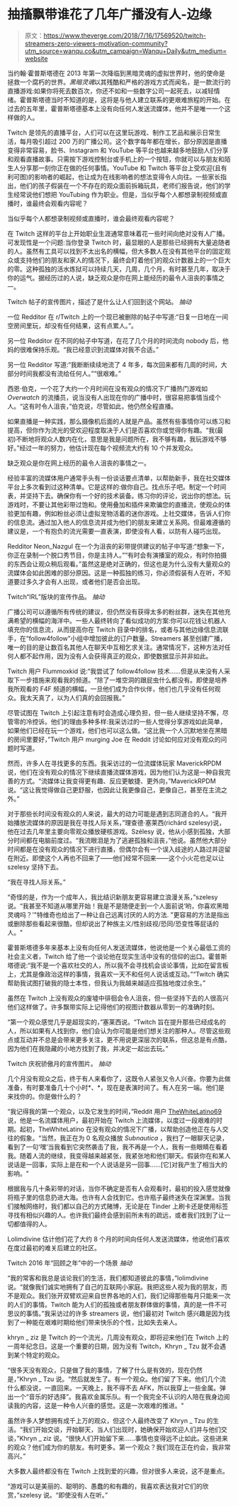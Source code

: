 # 抽搐飘带谁花了几年广播没有人-边缘

> 原文：<https://www.theverge.com/2018/7/16/17569520/twitch-streamers-zero-viewers-motivation-community?utm_source=wanqu.co&utm_campaign=Wanqu+Daily&utm_medium=website>

当约翰·霍普斯塔德在 2013 年第一次降临到黑暗灵魂的虚拟世界时，他的使命是拯救一个腐朽的世界。*黑暗灵魂*以其残酷和严格的游戏方式而闻名，是一款流行的直播游戏:如果你将死去数百次，你还不如和一些数字公司一起死去，以减轻情绪。霍普斯塔德当时不知道的是，这将是与他人建立联系的更艰难旅程的开始。在过去的五年里，霍普斯塔德基本上没有向任何人发送流媒体，他并不是唯一一个这样做的人。

Twitch 是领先的直播平台，人们可以在这里玩游戏、制作工艺品和展示日常生活，每月吸引超过 200 万的广播公司。这个数字每年都在增长，部分原因是直播变得非常容易，脸书、Instagram 和 YouTube 等平台也越来越多地鼓励人们分享和观看直播故事。只需按下游戏控制台或手机上的一个按钮，你就可以与朋友和陌生人分享那一刻你正在做的任何事情。YouTube 和 Twitch 等平台上受欢迎(且有利可图)的影响者的崛起，也让成为在线影响者的想法变得令人向往。一些家长指出，他们的孩子假装在一个不存在的观众面前拆箱玩具，老师们报告说，他们的学生经常说他们想把 YouTubing 作为职业。但是，当似乎每个人都想录制视频或直播时，谁最终会观看内容呢？

当似乎每个人都想录制视频或直播时，谁会最终观看内容呢？

在 Twitch 这样的平台上开始职业生涯通常意味着花一些时间向绝对没有人广播。可发现性是一个问题:当你登录 Twitch 时，最显眼的人是那些已经拥有大量追随者的人。虽然有工具可以找到不太出名的横幅，但大多数人在没有其他平台的固定观众或支持他们的朋友和家人的情况下，最终会盯着他们的观众计数器上的一个巨大的零。这种孤独的活水炼狱可以持续几天，几周，几个月，有时甚至几年，取决于你的运气。据经历过的人说，缺乏观众是你在网上能经历的最令人沮丧的事情之一。



Twitch 帖子的宣传图片，描述了是什么让人们回到这个网站。 <cite class="duet--article--dangerously-set-cms-markup inline not-italic [&amp;>a:hover]:text-black [&amp;>a]:shadow-underline-gray-63 [&amp;>a:hover]:shadow-underline-black text-gray-63">抽动</cite>



一位 Redditor 在 r/Twitch 上的一个现已被删除的帖子中写道:“日复一日地在一间空房间里玩，却没有任何结果，这有点累人。”。

另一位 Redditor 在不同的帖子中写道，在花了几个月的时间流向 nobody 后，他妈的很难保持乐观。“我已经意识到流媒体对我不合适。”

另一位 Redditor 写道:“我断断续续地流了 4 年多，每次回来都有几周的时间，大部分时间我都没有流给任何人。”“很艰难。”

西恩·伯克，一个花了大约一个月时间在没有观众的情况下广播热门游戏如 *Overwatch* 的流播员，说当没有人出现在你的广播中时，很容易把事情当成个人。“这有时令人沮丧，”伯克说，尽管如此，他仍然全程直播。

如果直播是一种实践，那么摄像机后面的人就是产品。虽然有些事情你可以练习和提高，但你作为流光的受欢迎程度取决于人们是否喜欢你或觉得你有趣。“我(最初)不断地将观众人数内在化，意思是我是问题所在，我不够有趣，我玩游戏不够好。”经过一年的努力，他估计现在每个视频流大约有 10 个并发观众。

缺乏观众是你在网上经历的最令人沮丧的事情之一。

经验丰富的流媒体用户通常手头有一份谈话要点清单，以帮助新手，我在社交媒体平台上多次看到过这种清单。它是这样的:做你自己。找点乐子吧。制定一个时间表，并坚持下去。确保你有一个好的技术装备。练习你的评论，说出你的想法。玩游戏时，不要让其他彩带过饱和。使用叠加和插件来欺骗您的直播流，使观众的体验更加有趣，例如粉丝必须让虚拟宠物活着的迷你游戏。上社交媒体，告诉人们你的信息流。通过加入他人的信息流并成为他们的朋友来建立关系网。但最难遵循的建议是，一个有抱负的流光需要一直表演，即使没有人看，以防有人碰巧出现。

Redditor Neon_Nazgul 在一个为沮丧的彩带提供建议的帖子中写道:“想象一下，你正在录制一个脱口秀节目，你是主持人。”“有时会有演播室的观众，有时你拍摄的东西会让观众稍后观看。”虽然这是绝对正确的，但这也是为什么没有大量观众的流媒体会如此困难的部分原因。这是一种孤独的练习，你必须假装有人在听，不知道要过多久才会有人出现，或者他们是否会出现。



Twitch“IRL”版块的宣传作品。 <cite class="duet--article--dangerously-set-cms-markup inline not-italic [&amp;>a:hover]:text-black [&amp;>a]:shadow-underline-gray-63 [&amp;>a:hover]:shadow-underline-black text-gray-63">抽动</cite>



广播公司可以遵循所有传统的建议，但仍然没有获得太多的粉丝群，迷失在其他充满希望的横幅的海洋中。一些人最终转向了看似成功的方案:你可以花钱让机器人填充你的信息流，从而提高你在 Twitch 目录中的排名，或者与其他边缘信息流联手，在“follow4follow”小组中增加彼此的订户数量。Streamers 甚至创建广播，唯一的目的是让数百名其他人在聊天中互相乞求关注。通常情况下，这种方法对任何人都不起作用，因为没有人会获得真正的观众，即使数据显示并非如此。

Twitch 用户 Flummoxkid 说:“我尝试了 follow4follow 技术……但是从来没有人采取下一步措施来观看我的频道。“除了一堆空洞的跟屁虫什么都没有。即使是培养我所观看的 F4F 频道的横幅，一旦他们成为合作伙伴，他们也几乎没有任何观众。我太天真了，以为人们真的会回报我。”

尽管试图在 Twitch 上引起注意有时会造成心理负担，但一些人继续坚持不懈，尽管零的冷控诉。他们的理由多种多样:我采访过的一些人觉得分享游戏如此简单，如果他们已经在玩一个游戏，他们也可以这么做。“这比我一个人沉默地坐在黑暗的房间里要好，”Twitch 用户 murging Joe 在 Reddit 讨论如何应对没有观众的问题时写道。

然而，许多人在寻找更多的东西。我采访过的一位流媒体玩家 MaverickRPDM 说，他们在没有观众的情况下继续直播流媒体游戏，因为他们认为这是一种自我完善的方式。“流媒体让我变得更有趣、反应更敏捷、更外向，”MaverickRPDM 说。“这让我觉得做自己更舒服，也因此让我更像自己，更像自己，甚至在主流之外。”

对于那些长时间没有观众的人来说，最大的动力可能是遇到志同道合的人。“我开始播放流媒体的原因是我在寻找人际关系，”理查德·塞莱西(richárd szelesy)说，他在过去几年里主要向零观众播放硬核游戏。Szélesy 说，他从小感到孤独，大部分时间都在电脑前度过。“我流眼泪是为了逃避孤独和沮丧，”他说。虽然他大部分时间都是在没有观众的情况下进行直播，但偶尔会有一个误入歧途的人路过并逗留在附近。即使这个人再也不回来了——他们经常不回来——这个小火花也足以让 szelesy 坚持下去。

“我在寻找人际关系。”

“奇怪的是，作为一个成年人，我比结识新朋友更容易建立浪漫关系，”szelesy 说。“我甚至不知道从哪里开始！我是不是随便走到一个人面前说‘哟，你喜欢黑暗灵魂吗？’"特维奇也给出了一种让自己远离讨厌的人的方法. "更容易的方法是指出或删除那些看起来很酷，但却说出了种族主义/性别歧视/恐同/恐变性等屁话的人。"

霍普斯塔德多年来基本上没有向任何人发送流媒体，他说他是一个关心最低工资的社会主义者，Twitch 给了他一个谈论他在现实生活中没有的信仰的出口。霍普斯塔德说:“我不是一个喜欢社交的人，所以我不会寻找机会谈论事情，比如在留言板上，尤其是像政治这样的事情，我喜欢一天不和任何人说话或互动。”“Twitch 确实帮助我试图打破我的隐士本性，但我认为我越来越适应孤独地度过余生。”

虽然在 Twitch 上没有观众的废墟中徘徊会令人沮丧，但一些坚持下去的人很高兴他们这样做了。许多飘带实际上记得他们的视图计数器从零到一的准确时刻。

“第一个观众感觉几乎是超现实的，”塞莱西说。“Twitch 旨在提升那些已经成名的人，所以如果有人找到你，他们会认为你可能是他们想关注的那种人。尽管这些观点或互动并不总是会带来更多关注，更不用说更深层次的联系，但这总是有点酷，因为他们在我隐藏的小地方找到了我，并决定一起出去玩。”



Twitch 庆祝骄傲月的宣传图片。 <cite class="duet--article--dangerously-set-cms-markup inline not-italic [&amp;>a:hover]:text-black [&amp;>a]:shadow-underline-gray-63 [&amp;>a:hover]:shadow-underline-black text-gray-63">抽动</cite>



几个月没有观众之后，终于有人来看你了，这既令人紧张又令人兴奋。你要为此做准备，有时要准备几十个小时*、*，现在是表演时间了。有人在另一端。他们是来找你的。你是做什么的？

“我记得我的第一个观众，以及它发生的时间，”Reddit 用户 [TheWhiteLatino69](https://www.reddit.com/user/TheWhiteLatino69) 说，他是一名流媒体用户，最初开始在 Twitch 上流媒体，以度过一段艰难的时期。起初，TheWhiteLatino 在没有观众的情况下广播，以帮助创造他正在与人交往的假象。“当然，我正在为 0 名观众播放 *Subnautica* ，我扫了一眼聊天记录，看到了一句‘嘿’当我看到它突然袭击了我，我不再是一个人，我有一些眼睛在看着我。随着人流的继续，我变得越来越紧张，我紧张地和他们聊天。假装你在和某人说话是一回事，实际上是在和一个人说话是另一回事……[它]对我产生了相当大的影响。"

根据我与几十条彩带的对话，当你不确定是否有人会观看时，最初的投入感觉就像将瓶子里的信息扔进大海。也许有人会找到它。也许瓶子最终迷失在深渊里。当我们接触网络时，我们都以自己的方式赌博，无论是在 Tinder 上刷卡还是使用标签寻找有相似兴趣的人。也许我们最终会感到前所未有的疏远，或者我们找到了让一切都值得的人。

Lolimdivine 估计他们花了大约 8 个月的时间向任何人发送流媒体，他说他们喜欢在度过最初的难关后建立的社区。



Twitch 2016 年“回顾之年”中的一个场景 <cite class="duet--article--dangerously-set-cms-markup inline not-italic [&amp;>a:hover]:text-black [&amp;>a]:shadow-underline-gray-63 [&amp;>a:hover]:shadow-underline-black text-gray-63">抽动</cite>



“我的常客和我总是谈论我们的生活，我们都知道彼此的事情，”lolimdivine 说。“就像我们诚实地拥有了自己的互联网小家庭。我把这些人视为我的朋友，而不是观众。我们张开双臂欢迎来自世界各地的人们，我们记得那些每月只能来一次的人们的事情。Twitch 能为人们的孤独或者朋友群体做的事情，真的是一件不可思议的事情。”我采访过的许多 streamers 说，他们最初对 Twitch 感兴趣是因为找到了一种能在艰难时期给他们带来快乐的个性，比如失去亲人。

khryn _ ziz 是 Twitch 的一个流光，几周没有观众，即将迎来他们在 Twitch 上的一周年纪念日。这是一个重要的日期，因为没有 Twitch，Khryn _ Tzu 就不会遇到某个特定的观众。

“很多天没有观众，只是做了我的事情，了解了什么是有效的，现在仍然是，”Khryn _ Tzu 说。“然后就发生了。有一个观众。他们留了下来。他们几个流什么都没说，一直回来。一天晚上，我不得不去 AFK，所以我穿上一些金属。弹出一个“音乐的好选择”。我喜欢金属乐队。有一个我完全不认识的人陪在我身边阅读我的内容，这是一种令人兴奋的感觉。这是一次艰难的推进。"

虽然许多人梦想拥有成千上万的观众，但这个人最终改变了 Khryn _ Tzu 的生活。“我们开始交谈，开始聊天，当人们出现时，她确保开始欢迎人们并与他们交谈，”Khryn _ ziz 说。“很快人们开始留下来……事情也变得远不止如此。这些进来的观众？他们成为你的朋友。有时更多。第一个观众？我们现在正在约会，我非常高兴。”

大多数人最终都没有在 Twitch 上找到爱的兴趣，但对很多人来说，这不是重点。

“游戏可以是美丽的、聪明的、愚蠢的和有趣的，我喜欢表达我对它们的欣赏，”szelesy 说。“即使没有人在听。”